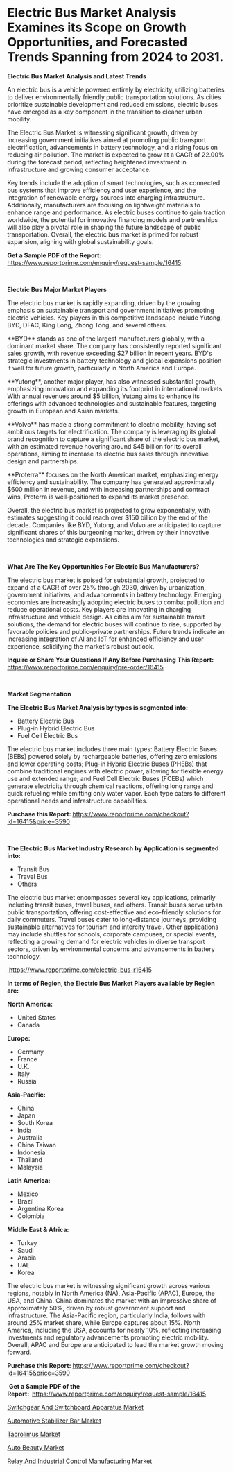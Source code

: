 <p><h1>Electric Bus Market Analysis Examines its Scope on Growth Opportunities, and Forecasted Trends Spanning from 2024 to 2031.</h1></p><p><strong>Electric Bus Market Analysis and Latest Trends</strong></p>
<p><p>An electric bus is a vehicle powered entirely by electricity, utilizing batteries to deliver environmentally friendly public transportation solutions. As cities prioritize sustainable development and reduced emissions, electric buses have emerged as a key component in the transition to cleaner urban mobility.</p><p>The Electric Bus Market is witnessing significant growth, driven by increasing government initiatives aimed at promoting public transport electrification, advancements in battery technology, and a rising focus on reducing air pollution. The market is expected to grow at a CAGR of 22.00% during the forecast period, reflecting heightened investment in infrastructure and growing consumer acceptance. </p><p>Key trends include the adoption of smart technologies, such as connected bus systems that improve efficiency and user experience, and the integration of renewable energy sources into charging infrastructure. Additionally, manufacturers are focusing on lightweight materials to enhance range and performance. As electric buses continue to gain traction worldwide, the potential for innovative financing models and partnerships will also play a pivotal role in shaping the future landscape of public transportation. Overall, the electric bus market is primed for robust expansion, aligning with global sustainability goals.</p></p>
<p><strong>Get a Sample PDF of the Report:&nbsp;</strong> <a href="https://www.reportprime.com/enquiry/request-sample/16415?utm_campaign=1113&utm_medium=2&utm_source=Github&utm_content=ia&utm_term=23112024&utm_id=electric-bus">https://www.reportprime.com/enquiry/request-sample/16415</a></p>
<p>&nbsp;</p>
<p><strong>Electric Bus Major Market Players</strong></p>
<p><p>The electric bus market is rapidly expanding, driven by the growing emphasis on sustainable transport and government initiatives promoting electric vehicles. Key players in this competitive landscape include Yutong, BYD, DFAC, King Long, Zhong Tong, and several others.</p><p>**BYD** stands as one of the largest manufacturers globally, with a dominant market share. The company has consistently reported significant sales growth, with revenue exceeding $27 billion in recent years. BYD's strategic investments in battery technology and global expansions position it well for future growth, particularly in North America and Europe.</p><p>**Yutong**, another major player, has also witnessed substantial growth, emphasizing innovation and expanding its footprint in international markets. With annual revenues around $5 billion, Yutong aims to enhance its offerings with advanced technologies and sustainable features, targeting growth in European and Asian markets.</p><p>**Volvo** has made a strong commitment to electric mobility, having set ambitious targets for electrification. The company is leveraging its global brand recognition to capture a significant share of the electric bus market, with an estimated revenue hovering around $45 billion for its overall operations, aiming to increase its electric bus sales through innovative design and partnerships.</p><p>**Proterra** focuses on the North American market, emphasizing energy efficiency and sustainability. The company has generated approximately $600 million in revenue, and with increasing partnerships and contract wins, Proterra is well-positioned to expand its market presence.</p><p>Overall, the electric bus market is projected to grow exponentially, with estimates suggesting it could reach over $150 billion by the end of the decade. Companies like BYD, Yutong, and Volvo are anticipated to capture significant shares of this burgeoning market, driven by their innovative technologies and strategic expansions.</p></p>
<p>&nbsp;</p>
<p><strong>What Are The Key Opportunities For Electric Bus Manufacturers?</strong></p>
<p><p>The electric bus market is poised for substantial growth, projected to expand at a CAGR of over 25% through 2030, driven by urbanization, government initiatives, and advancements in battery technology. Emerging economies are increasingly adopting electric buses to combat pollution and reduce operational costs. Key players are innovating in charging infrastructure and vehicle design. As cities aim for sustainable transit solutions, the demand for electric buses will continue to rise, supported by favorable policies and public-private partnerships. Future trends indicate an increasing integration of AI and IoT for enhanced efficiency and user experience, solidifying the market's robust outlook.</p></p>
<p><strong>Inquire or Share Your Questions If Any Before Purchasing This Report:</strong> <a href="https://www.reportprime.com/enquiry/pre-order/16415?utm_campaign=1113&utm_medium=2&utm_source=Github&utm_content=ia&utm_term=23112024&utm_id=electric-bus">https://www.reportprime.com/enquiry/pre-order/16415</a></p>
<p>&nbsp;</p>
<p><strong>Market Segmentation</strong></p>
<p><strong>The Electric Bus Market Analysis by types is segmented into:</strong></p>
<p><ul><li>Battery Electric Bus</li><li>Plug-in Hybrid Electric Bus</li><li>Fuel Cell Electric Bus</li></ul></p>
<p><p>The electric bus market includes three main types: Battery Electric Buses (BEBs) powered solely by rechargeable batteries, offering zero emissions and lower operating costs; Plug-in Hybrid Electric Buses (PHEBs) that combine traditional engines with electric power, allowing for flexible energy use and extended range; and Fuel Cell Electric Buses (FCEBs) which generate electricity through chemical reactions, offering long range and quick refueling while emitting only water vapor. Each type caters to different operational needs and infrastructure capabilities.</p></p>
<p><strong>Purchase this Report:&nbsp;</strong><a href="https://www.reportprime.com/checkout?id=16415&price=3590&utm_campaign=1113&utm_medium=2&utm_source=Github&utm_content=ia&utm_term=23112024&utm_id=electric-bus">https://www.reportprime.com/checkout?id=16415&price=3590</a></p>
<p>&nbsp;</p>
<p><strong>The Electric Bus Market Industry Research by Application is segmented into:</strong></p>
<p><ul><li>Transit Bus</li><li>Travel Bus</li><li>Others</li></ul></p>
<p><p>The electric bus market encompasses several key applications, primarily including transit buses, travel buses, and others. Transit buses serve urban public transportation, offering cost-effective and eco-friendly solutions for daily commuters. Travel buses cater to long-distance journeys, providing sustainable alternatives for tourism and intercity travel. Other applications may include shuttles for schools, corporate campuses, or special events, reflecting a growing demand for electric vehicles in diverse transport sectors, driven by environmental concerns and advancements in battery technology.</p></p>
<p><a href="https://www.reportprime.com/electric-bus-r16415?utm_campaign=1113&utm_medium=2&utm_source=Github&utm_content=ia&utm_term=23112024&utm_id=electric-bus">&nbsp;https://www.reportprime.com/electric-bus-r16415</a></p>
<p><strong>In terms of Region, the Electric Bus Market Players available by Region are:</strong></p>
<p>
    <p> <strong> North America: </strong>
        <ul>
            <li>United States</li>
            <li>Canada</li>
        </ul>
        </p> 
    <p> <strong> Europe: </strong>
        <ul>
            <li>Germany</li>
            <li>France</li>
            <li>U.K.</li>
            <li>Italy</li>
            <li>Russia</li>
        </ul>
        </p> 
    <p> <strong> Asia-Pacific: </strong>
        <ul>
            <li>China</li>
            <li>Japan</li>
            <li>South Korea</li>
            <li>India</li>
            <li>Australia</li>
            <li>China Taiwan</li>
            <li>Indonesia</li>
            <li>Thailand</li>
            <li>Malaysia</li>
        </ul>
        </p> 
    <p> <strong> Latin America: </strong>
        <ul>
            <li>Mexico</li>
            <li>Brazil</li>
            <li>Argentina Korea</li>
            <li>Colombia</li>
        </ul>
        </p> 
    <p> <strong> Middle East & Africa: </strong>
        <ul>
            <li>Turkey</li>
            <li>Saudi</li>
            <li>Arabia</li>
            <li>UAE</li>
            <li>Korea</li>
        </ul>
    </p>
    </p>
<p><p>The electric bus market is witnessing significant growth across various regions, notably in North America (NA), Asia-Pacific (APAC), Europe, the USA, and China. China dominates the market with an impressive share of approximately 50%, driven by robust government support and infrastructure. The Asia-Pacific region, particularly India, follows with around 25% market share, while Europe captures about 15%. North America, including the USA, accounts for nearly 10%, reflecting increasing investments and regulatory advancements promoting electric mobility. Overall, APAC and Europe are anticipated to lead the market growth moving forward.</p></p>
<p><strong>Purchase this Report: </strong><a href="https://www.reportprime.com/checkout?id=16415&price=3590&utm_campaign=1113&utm_medium=2&utm_source=Github&utm_content=ia&utm_term=23112024&utm_id=electric-bus">https://www.reportprime.com/checkout?id=16415&price=3590</a></p>
<p>&nbsp;<strong>Get a Sample PDF of the Report:&nbsp;&nbsp;</strong><a href="https://www.reportprime.com/enquiry/request-sample/16415?utm_campaign=1113&utm_medium=2&utm_source=Github&utm_content=ia&utm_term=23112024&utm_id=electric-bus">https://www.reportprime.com/enquiry/request-sample/16415</a></p>
<p><strong></strong></p>
<p><p><a href="https://issuu.com/reportprime-2/docs/switchgear-and-switchboard-apparatu_8f7720784c3f33?utm_campaign=1113&utm_medium=2&utm_source=Github&utm_content=ia&utm_term=23112024&utm_id=electric-bus">Switchgear And Switchboard Apparatus Market</a></p><p><a href="https://github.com/AbbasMahmud554/Market-Research-Report-List-1/blob/main/automotive-stabilizer-bar-market.md?utm_campaign=1113&utm_medium=2&utm_source=Github&utm_content=ia&utm_term=23112024&utm_id=electric-bus">Automotive Stabilizer Bar Market</a></p><p><a href="https://www.linkedin.com/pulse/regional-development-deployment-revenue-growth-tacrolimus-msiff?utm_campaign=1113&utm_medium=2&utm_source=Github&utm_content=ia&utm_term=23112024&utm_id=electric-bus">Tacrolimus Market</a></p><p><a href="https://github.com/GenaGaines34/Market-Research-Report-List-1/blob/main/auto-beauty-market.md?utm_campaign=1113&utm_medium=2&utm_source=Github&utm_content=ia&utm_term=23112024&utm_id=electric-bus">Auto Beauty Market</a></p><p><a href="https://issuu.com/reportprime-2/docs/relay-and-industrial-control-manufa_949243481f8cce?utm_campaign=1113&utm_medium=2&utm_source=Github&utm_content=ia&utm_term=23112024&utm_id=electric-bus">Relay And Industrial Control Manufacturing Market</a></p></p>